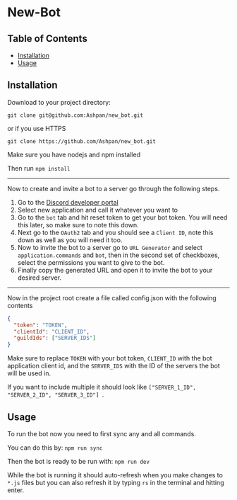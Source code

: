 # New-Bot

## Table of Contents

- [Installation](#installation)
- [Usage](#usage)

## Installation

Download to your project directory:

`git clone git@github.com:Ashpan/new_bot.git`

or if you use HTTPS

`git clone https://github.com/Ashpan/new_bot.git`

Make sure you have nodejs and npm installed

Then run `npm install`

---

Now to create and invite a bot to a server go through the following steps.

1. Go to the [Discord developer portal](https://discord.com/developers/applications)
2. Select new application and call it whatever you want to
3. Go to the `bot` tab and hit reset token to get your bot token. You will need this later, so make sure to note this down.
4. Next go to the `OAuth2` tab and you should see a `Client ID`, note this down as well as you will need it too.
5. Now to invite the bot to a server go to `URL Generator` and select `application.commands` and `bot`, then in the second set of checkboxes, select the permissions you want to give to the bot.
6. Finally copy the generated URL and open it to invite the bot to your desired server.

---

Now in the project root create a file called config.json with the following contents

```json
{
  "token": "TOKEN",
  "clientId": "CLIENT_ID",
  "guildIds": ["SERVER_IDS"]
}
```

Make sure to replace `TOKEN` with your bot token, `CLIENT_ID` with the bot application client id, and the `SERVER_IDS` with the ID of the servers the bot will be used in.

If you want to include multiple it should look like `["SERVER_1_ID", "SERVER_2_ID", "SERVER_3_ID"] `.

## Usage

To run the bot now you need to first sync any and all commands.

You can do this by: `npm run sync`

Then the bot is ready to be run with: `npm run dev`

While the bot is running it should auto-refresh when you make changes to `*.js` files but you can also refresh it by typing `rs` in the terminal and hitting enter.
